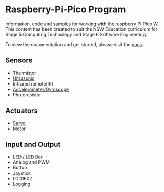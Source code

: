 # Raspberry-Pi-Pico Program
Information, code and samples for working with the raspberry PI Pico W. This content has been created to suit the NSW Education curriculum for Stage 5 Computing Technology and Stage 6 Software Engineering.

To view the documentation and get started, please visit the [docs](./docs).

## Sensors
 - Thermistor
 - [Ultrasonic]()
 - Infrared remote(IR)
 - [Accelerometer/Gyroscope]()
 - Photoresistor
## Actuators
 - [Servo]()
 - [Motor]()
## Input and Output
 - [LED / LED Bar]()
 - Analog and PWM
 - Button
 - Joystick
 - LCD1602
 - [Logging]()

